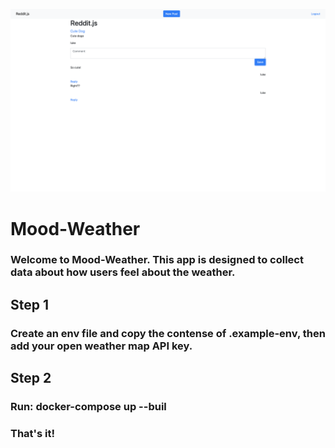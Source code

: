 ![alt text](https://github.com/lukeaparker/reddit.jspart2/blob/master/thumbnails/reddit-thumbnail.png)
# Mood-Weather
### Welcome to Mood-Weather. This app is designed to collect data about how users feel about the weather. 

## Step 1
### Create an env file and copy the contense of .example-env, then add your open weather map API key. 

## Step 2
### Run: docker-compose up --buil
### That's it!